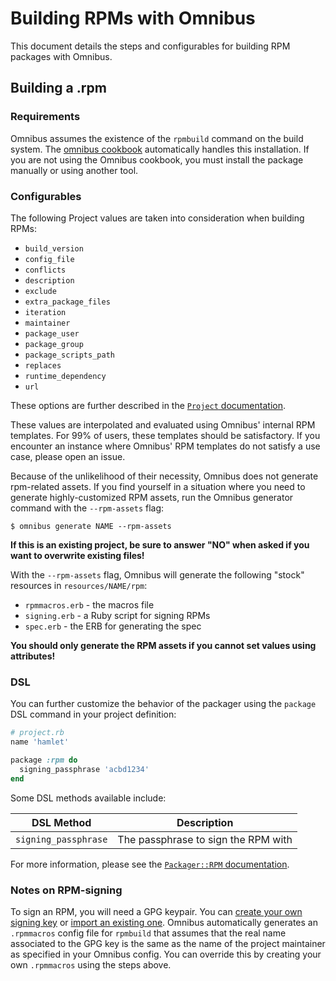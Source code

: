 Building RPMs with Omnibus
==========================
This document details the steps and configurables for building RPM packages with Omnibus.


Building a .rpm
---------------
### Requirements
Omnibus assumes the existence of the `rpmbuild` command on the build system. The [omnibus cookbook](https://supermarket.getchef.com/cookbooks/omnibus) automatically handles this installation. If you are not using the Omnibus cookbook, you must install the package manually or using another tool.

### Configurables
The following Project values are taken into consideration when building RPMs:

- `build_version`
- `config_file`
- `conflicts`
- `description`
- `exclude`
- `extra_package_files`
- `iteration`
- `maintainer`
- `package_user`
- `package_group`
- `package_scripts_path`
- `replaces`
- `runtime_dependency`
- `url`

These options are further described in the [`Project` documentation](http://rubydoc.info/github/opscode/omnibus/Omnibus/Project).

These values are interpolated and evaluated using Omnibus' internal RPM templates. For 99% of users, these templates should be satisfactory. If you encounter an instance where Omnibus' RPM templates do not satisfy a use case, please open an issue.

Because of the unlikelihood of their necessity, Omnibus does not generate rpm-related assets. If you find yourself in a situation where you need to generate highly-customized RPM assets, run the Omnibus generator command with the `--rpm-assets` flag:

    $ omnibus generate NAME --rpm-assets

**If this is an existing project, be sure to answer "NO" when asked if you want to overwrite existing files!**

With the `--rpm-assets` flag, Omnibus will generate the following "stock" resources in `resources/NAME/rpm`:

- `rpmmacros.erb` - the macros file
- `signing.erb` - a Ruby script for signing RPMs
- `spec.erb` - the ERB for generating the spec

**You should only generate the RPM assets if you cannot set values using attributes!**

### DSL
You can further customize the behavior of the packager using the `package` DSL command in your project definition:

```ruby
# project.rb
name 'hamlet'

package :rpm do
  signing_passphrase 'acbd1234'
end
```

Some DSL methods available include:

| DSL Method           | Description                                 |
| :------------------: | --------------------------------------------|
| `signing_passphrase` | The passphrase to sign the RPM with         |

For more information, please see the [`Packager::RPM` documentation](http://rubydoc.info/github/opscode/omnibus/Omnibus/Packager/RPM).

### Notes on RPM-signing
To sign an RPM, you will need a GPG keypair. You can [create your own signing key](http://www.madboa.com/geek/gpg-quickstart/) or [import an existing one](http://irtfweb.ifa.hawaii.edu/~lockhart/gpg/gpg-cs.html). Omnibus automatically generates an `.rpmmacros` config file for `rpmbuild` that assumes that the real name associated to the GPG key is the same as the name of the project maintainer as specified in your Omnibus config. You can override this by creating your own `.rpmmacros` using the steps above.
